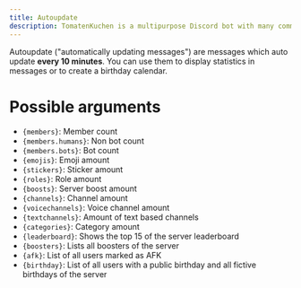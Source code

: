 ```yaml
---
title: Autoupdate
description: TomatenKuchen is a multipurpose Discord bot with many common and innovative features for your server. Explains autoupdating message and lists possible variables
---
```


Autoupdate ("automatically updating messages") are messages which auto update **every 10 minutes**. You can use them to display statistics in messages or to create a birthday calendar.

# Possible arguments

- `{members}`: Member count
- `{members.humans}`: Non bot count
- `{members.bots}`: Bot count
- `{emojis}`: Emoji amount
- `{stickers}`: Sticker amount
- `{roles}`: Role amount
- `{boosts}`: Server boost amount
- `{channels}`: Channel amount
- `{voicechannels}`: Voice channel amount
- `{textchannels}`: Amount of text based channels
- `{categories}`: Category amount
- `{leaderboard}`: Shows the top 15 of the server leaderboard
- `{boosters}`: Lists all boosters of the server
- `{afk}`: List of all users marked as AFK
- `{birthday}`: List of all users with a public birthday and all fictive birthdays of the server
